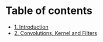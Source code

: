 # Table of contents

* [1. Introduction](README.md)
* [2. Convolutions, Kernel and Filters](2.-convolutions-kernel-and-filters.md)
